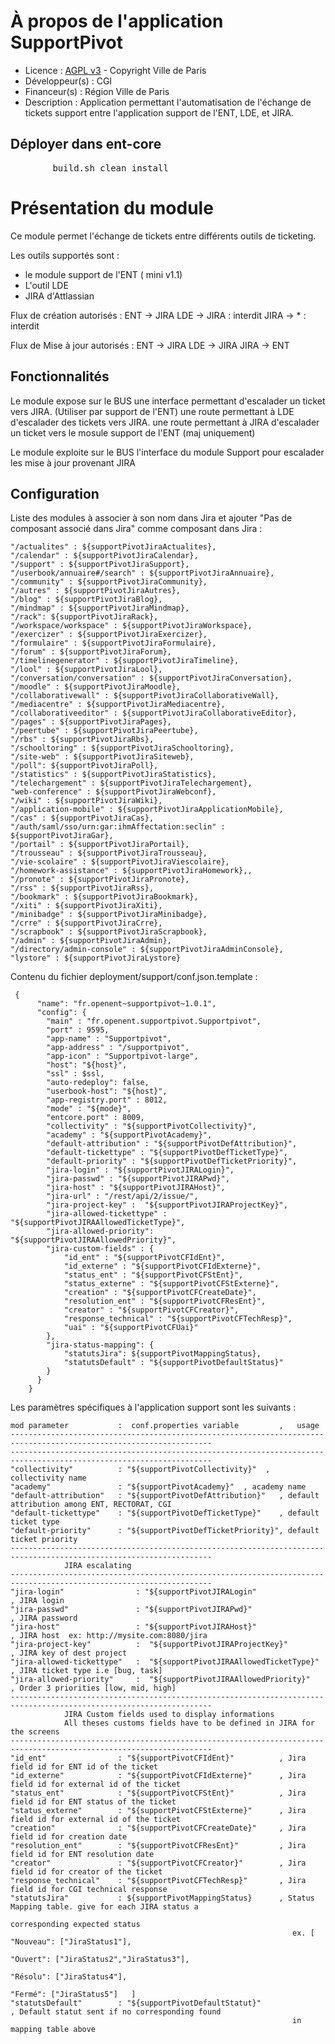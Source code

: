 # À propos de l'application SupportPivot

* Licence : [AGPL v3](http://www.gnu.org/licenses/agpl.txt) - Copyright Ville de Paris
* Développeur(s) : CGI
* Financeur(s) : Région Ville de Paris
* Description : Application permettant l'automatisation de l'échange de tickets support entre l'application support de l'ENT, LDE, et JIRA. 

## Déployer dans ent-core
<pre>
		build.sh clean install
</pre>

# Présentation du module

Ce module permet l'échange de tickets entre différents outils de ticketing.

Les outils supportés sont :
* le module support de l'ENT ( mini v1.1)
* L'outil LDE
* JIRA d'Attlassian

Flux de création autorisés :
  ENT -> JIRA
  LDE -> JIRA   : interdit
  JIRA -> *    : interdit
  
Flux de Mise à jour autorisés :
  ENT -> JIRA
  LDE -> JIRA
  JIRA -> ENT
           


## Fonctionnalités

Le module expose 
           sur le BUS une interface permettant d'escalader un ticket vers JIRA. (Utiliser par support de l'ENT)
           une route permettant à LDE d'escalader des tickets vers JIRA.
           une route permettant à JIRA d'escalader un ticket vers le mosule support de l'ENT (maj uniquement)

Le module exploite 
           sur le BUS l'interface du module Support pour escalader les mise à jour provenant JIRA

## Configuration

Liste des modules à associer à son nom dans Jira et ajouter "Pas de composant associé dans Jira" comme composant dans Jira :

    "/actualites" : ${supportPivotJiraActualites},
    "/calendar" : ${supportPivotJiraCalendar},
    "/support" : ${supportPivotJiraSupport},
    "/userbook/annuaire#/search" : ${supportPivotJiraAnnuaire},
    "/community" : ${supportPivotJiraCommunity},
    "/autres" : ${supportPivotJiraAutres},
    "/blog" : ${supportPivotJiraBlog},
    "/mindmap" : ${supportPivotJiraMindmap},
    "/rack": ${supportPivotJiraRack},
    "/workspace/workspace" : ${supportPivotJiraWorkspace},
    "/exercizer" : ${supportPivotJiraExercizer},
    "/formulaire" : ${supportPivotJiraFormulaire},
    "/forum" : ${supportPivotJiraForum},
    "/timelinegenerator" : ${supportPivotJiraTimeline},
    "/lool" : ${supportPivotJiraLool},
    "/conversation/conversation" : ${supportPivotJiraConversation},
    "/moodle" : ${supportPivotJiraMoodle},
    "/collaborativewall" : ${supportPivotJiraCollaborativeWall},
    "/mediacentre" : ${supportPivotJiraMediacentre},
    "/collaborativeeditor" : ${supportPivotJiraCollaborativeEditor},
    "/pages" : ${supportPivotJiraPages},
    "/peertube" : ${supportPivotJiraPeertube},
    "/rbs" : ${supportPivotJiraRbs},
    "/schooltoring" : ${supportPivotJiraSchooltoring},
    "/site-web" : ${supportPivotJiraSiteweb},
    "/poll": ${supportPivotJiraPoll},
    "/statistics" : ${supportPivotJiraStatistics},
    "/telechargement" : ${supportPivotJiraTelechargement},
    "web-conference" : ${supportPivotJiraWebconf},
    "/wiki" : ${supportPivotJiraWiki},
    "/application-mobile" : ${supportPivotJiraApplicationMobile},
    "/cas" : ${supportPivotJiraCas},
    "/auth/saml/sso/urn:gar:ihmAffectation:seclin" : ${supportPivotJiraGar},
    "/portail" : ${supportPivotJiraPortail},
    "/trousseau" : ${supportPivotJiraTrousseau},
    "/vie-scolaire" : ${supportPivotJiraViescolaire},
    "/homework-assistance" : ${supportPivotJiraHomework},,
    "/pronote" : ${supportPivotJiraPronote},
    "/rss" : ${supportPivotJiraRss},
    "/bookmark" : ${supportPivotJiraBookmark},
    "/xiti" : ${supportPivotJiraXiti},
    "/minibadge" : ${supportPivotJiraMinibadge},
    "/crre" : ${supportPivotJiraCrre},
    "/scrapbook" : ${supportPivotJiraScrapbook},
    "/admin" : ${supportPivotJiraAdmin},
    "/directory/admin-console" : ${supportPivotJiraAdminConsole},
    "lystore" : ${supportPivotJiraLystore}


Contenu du fichier deployment/support/conf.json.template :

     {
          "name": "fr.openent~supportpivot~1.0.1",
          "config": {
            "main" : "fr.openent.supportpivot.Supportpivot",
            "port" : 9595,
            "app-name" : "Supportpivot",
        	"app-address" : "/supportpivot",
        	"app-icon" : "Supportpivot-large",
            "host": "${host}",
            "ssl" : $ssl,
            "auto-redeploy": false,
            "userbook-host": "${host}",
            "app-registry.port" : 8012,
            "mode" : "${mode}",
            "entcore.port" : 8009,
    		"collectivity" : "${supportPivotCollectivity}",
    		"academy" : "${supportPivotAcademy}",
    		"default-attribution" : "${supportPivotDefAttribution}",
    		"default-tickettype" : "${supportPivotDefTicketType}",
    		"default-priority" : "${supportPivotDefTicketPriority}",
            "jira-login" : "${supportPivotJIRALogin}",
            "jira-passwd" : "${supportPivotJIRAPwd}",
            "jira-host" : "${supportPivotJIRAHost}",
            "jira-url" : "/rest/api/2/issue/",
            "jira-project-key" :  "${supportPivotJIRAProjectKey}",
            "jira-allowed-tickettype" :  "${supportPivotJIRAAllowedTicketType}",
            "jira-allowed-priority":  "${supportPivotJIRAAllowedPriority}",
            "jira-custom-fields" : {
                "id_ent" : "${supportPivotCFIdEnt}",
                "id_externe" : "${supportPivotCFIdExterne}",
                "status_ent" : "${supportPivotCFStEnt}",
                "status_externe" : "${supportPivotCFStExterne}",
                "creation" : "${supportPivotCFCreateDate}",
                "resolution_ent" : "${supportPivotCFResEnt}",
                "creator" : "${supportPivotCFCreator}",
                "response_technical" : "${supportPivotCFTechResp}",
                "uai" : "${supportPivotCFUai}"
            },
        	"jira-status-mapping": {
        		"statutsJira": ${supportPivotMappingStatus},
        		"statutsDefault" : "${supportPivotDefaultStatus}"
        	}
          }
        }


Les paramètres spécifiques à l'application support sont les suivants :

    mod parameter           :  conf.properties variable         ,   usage
    -------------------------------------------------------------------------------------------------------------------
    -------------------------------------------------------------------------------------------------------------------
    "collectivity"          : "${supportPivotCollectivity}"  , collectivity name 
    "academy"               : "${supportPivotAcademy}"  , academy name
    "default-attribution"   : "${supportPivotDefAttribution}"   , default attribution among ENT, RECTORAT, CGI
    "default-tickettype"    : "${supportPivotDefTicketType}"    , default ticket type
    "default-priority"      : "${supportPivotDefTicketPriority}", default ticket priority
    -------------------------------------------------------------------------------------------------------------------
                JIRA escalating
    -------------------------------------------------------------------------------------------------------------------
    "jira-login"                : "${supportPivotJIRALogin"                 , JIRA login 
    "jira-passwd"               : "${supportPivotJIRAPwd}"                  , JIRA password
    "jira-host"                 : "${supportPivotJIRAHost}"                 , JIRA host  ex: http://mysite.com:8080/jira
    "jira-project-key"          :  "${supportPivotJIRAProjectKey}"          , JIRA key of dest project
    "jira-allowed-tickettype"   :  "${supportPivotJIRAAllowedTicketType}"   , JIRA ticket type i.e [bug, task] 
    "jira-allowed-priority"     :  "${supportPivotJIRAAllowedPriority}"     , Order 3 priorities [low, mid, high]
    -------------------------------------------------------------------------------------------------------------------
                JIRA Custom fields used to display informations
                All theses customs fields have to be defined in JIRA for the screens 
    -------------------------------------------------------------------------------------------------------------------
    "id_ent"                : "${supportPivotCFIdEnt}"          , Jira field id for ENT id of the ticket
    "id_externe"            : "${supportPivotCFIdExterne}"      , Jira field id for external id of the ticket
    "status_ent"            : "${supportPivotCFStEnt}"          , Jira field id for ENT status of the ticket
    "status_externe"        : "${supportPivotCFStExterne}"      , Jira field id for external id of the ticket
    "creation"              : "${supportPivotCFCreateDate}"     , Jira field id for creation date
    "resolution_ent"        : "${supportPivotCFResEnt}"         , Jira field id for ENT resolution date
    "creator"               : "${supportPivotCFCreator}"        , Jira field id for creator of the ticket
    "response_technical"    : "${supportPivotCFTechResp}"       , Jira field id for CGI technical response
    "statutsJira"           : ${supportPivotMappingStatus}      , Status Mapping table. give for each JIRA status a 
                                                                  corresponding expected status
                                                                   ex. [ "Nouveau": ["JiraStatus1"],
                                                                         "Ouvert": ["JiraStatus2","JiraStatus3"],
                                                                         "Résolu": ["JiraStatus4"],
                                                                         "Fermé": ["JiraStatus5"]   ]             
    "statutsDefault"        : "${supportPivotDefaultStatut}"                 , Default statut sent if no corresponding found 
                                                                   in mapping table above
